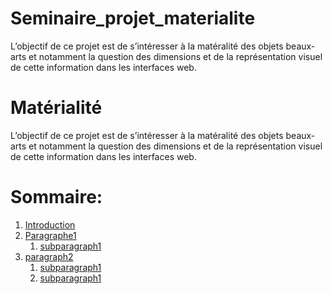 # Seminaire_projet_materialite
L’objectif de ce projet est de s’intéresser à la matéralité des  objets beaux-arts et notamment la question des dimensions et  de la représentation visuel de cette information dans les  interfaces web.
#  Matérialité
L’objectif de ce projet est de s’intéresser à la matéralité des  objets beaux-arts et notamment la question des dimensions et  de la représentation visuel de cette information dans les interfaces web.
# Sommaire: 
1. [Introduction](#introduction)
2. [Paragraphe1](#paragraph1)
    1. [subparagraph1](#subparagraph1)
3. [paragraph2](#paragraph2)
    1. [subparagraph1](#subparagrap2)
    2. [subparagraph1](#subparagraph3)
